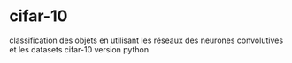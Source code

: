 # cifar-10
classification des objets en utilisant les réseaux des neurones convolutives et les datasets cifar-10 version python 
